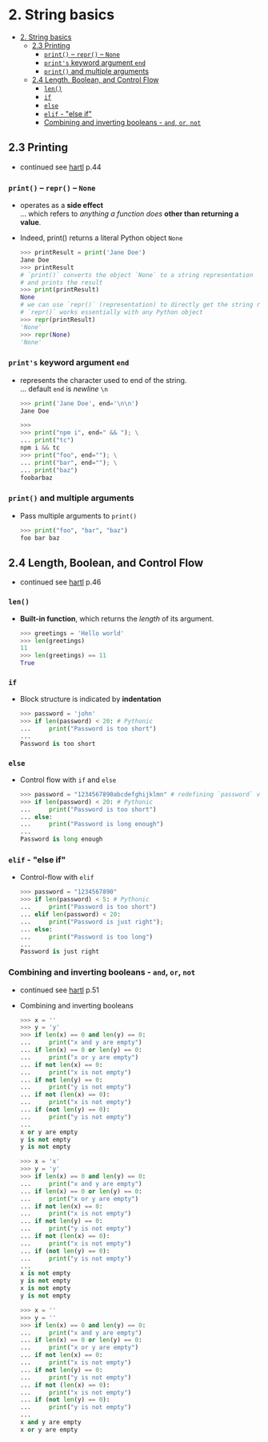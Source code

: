 # 2. String basics

- [2. String basics](#2-string-basics)
  - [2.3 Printing](#23-printing)
    - [`print()` – `repr()` – `None`](#print--repr--none)
    - [`print's` keyword argument `end`](#prints-keyword-argument-end)
    - [`print()` and multiple arguments](#print-and-multiple-arguments)
  - [2.4 Length, Boolean, and Control Flow](#24-length-boolean-and-control-flow)
    - [`len()`](#len)
    - [`if`](#if)
    - [`else`](#else)
    - [`elif` - "else if"](#elif---else-if)
    - [Combining and inverting booleans - `and`, `or`, `not`](#combining-and-inverting-booleans---and-or-not)

## 2.3 Printing

- continued see [hartl](../README.md#hartl) p.44

### `print()` – `repr()` – `None`

- operates as a **side effect**  
  … which refers to *anything a function does* **other than returning a value**.

- Indeed, print() returns a literal Python object `None`
  
  ``` Python
  >>> printResult = print('Jane Doe')
  Jane Doe
  >>> printResult
  # `print()` converts the object `None` to a string representation
  # and prints the result
  >>> print(printResult)
  None
  # we can use `repr()` (representation) to directly get the string representation
  # `repr()` works essentially with any Python object
  >>> repr(printResult)
  'None'
  >>> repr(None)
  'None'
  ```

### `print's` keyword argument `end`

- represents the character used to end of the string.  
  … default `end` is *newline* `\n`

  ``` Python
  >>> print('Jane Doe', end='\n\n')
  Jane Doe

  >>>
  >>> print("npm i", end=" && "); \
  ... print("tc")
  npm i && tc
  >>> print("foo", end=""); \
  ... print("bar", end=""); \
  ... print("baz")
  foobarbaz
  ```

### `print()` and multiple arguments

- Pass multiple arguments to `print()`
  
  ``` Python
  >>> print("foo", "bar", "baz")
  foo bar baz
  ```

## 2.4 Length, Boolean, and Control Flow

- continued see [hartl](../README.md#hartl) p.46

### `len()`

- **Built-in function**, which returns the *length* of its argument.

  ``` Python
  >>> greetings = 'Hello world'
  >>> len(greetings)
  11
  >>> len(greetings) == 11
  True
  ```

### `if`

- Block structure is indicated by **indentation**

  ``` Python
  >>> password = 'john'
  >>> if len(password) < 20: # Pythonic
  ...     print("Password is too short")
  ...     
  Password is too short
  ```

### `else`

- Control flow with `if` and `else`

  ``` Python
  >>> password = "1234567890abcdefghijklmn" # redefining `password` variable
  >>> if len(password) < 20: # Pythonic                                                                                                                                                                                            
  ...     print("Password is too short")
  ... else:
  ...     print("Password is long enough")
  ... 
  Password is long enough
  ```

### `elif` - "else if"

- Control-flow with `elif`

  ``` Python
  >>> password = "1234567890"
  >>> if len(password) < 5: # Pythonic
  ...     print("Password is too short")
  ... elif len(password) < 20:
  ...     print("Password is just right");
  ... else:
  ...     print("Password is too long")
  ...     
  Password is just right
  ```

### Combining and inverting booleans - `and`, `or`, `not`

- continued see [hartl](../README.md#hartl) p.51

- Combining and inverting booleans

  ``` Python
  >>> x = ''
  >>> y = 'y'
  >>> if len(x) == 0 and len(y) == 0:
  ...     print("x and y are empty")
  ... if len(x) == 0 or len(y) == 0:
  ...     print("x or y are empty")
  ... if not len(x) == 0:
  ...     print("x is not empty")
  ... if not len(y) == 0:
  ...     print("y is not empty")
  ... if not (len(x) == 0):
  ...     print("x is not empty")
  ... if (not len(y) == 0):
  ...     print("y is not empty")
  ... 
  x or y are empty
  y is not empty
  y is not empty
  ```

  ``` Python
  >>> x = 'x'
  >>> y = 'y'
  >>> if len(x) == 0 and len(y) == 0:
  ...     print("x and y are empty")
  ... if len(x) == 0 or len(y) == 0:
  ...     print("x or y are empty")
  ... if not len(x) == 0:
  ...     print("x is not empty")
  ... if not len(y) == 0:
  ...     print("y is not empty")
  ... if not (len(x) == 0):
  ...     print("x is not empty")
  ... if (not len(y) == 0):
  ...     print("y is not empty")
  ... 
  x is not empty
  y is not empty
  x is not empty
  y is not empty
  ```

  ``` Python
  >>> x = ''
  >>> y = ''
  >>> if len(x) == 0 and len(y) == 0:
  ...     print("x and y are empty")
  ... if len(x) == 0 or len(y) == 0:
  ...     print("x or y are empty")
  ... if not len(x) == 0:
  ...     print("x is not empty")
  ... if not len(y) == 0:
  ...     print("y is not empty")
  ... if not (len(x) == 0):
  ...     print("x is not empty")
  ... if (not len(y) == 0):
  ...     print("y is not empty")
  ... 
  x and y are empty
  x or y are empty
  ```
